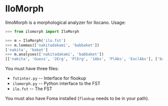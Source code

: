 IloMorph
========

IlmoMorph is a morphological analyzer for Ilocano. Usage:

```python
>>> from ilomorph import IloMorph

>>> m = IloMorph('ilo.fst')
>>> m.lemmas(['nakitadakami', 'babbaket'])
['nakita', 'baket']
>>> m.analyses(['nakitadakami', 'babbaket'])
[['nakita', 'Guess', '2Erg', 'PlErg', '1Abs', 'PlAbs', 'ExclAbs'], ['baket', 'Guess']]
```

You must have three files:
* `fstinter.py` -- Interface for flookup
* `ilomorph.py` -- Python interface to the FST
* `ilo.fst` -- The FST

You must also have Foma installed (`flookup` needs to be in your path).
